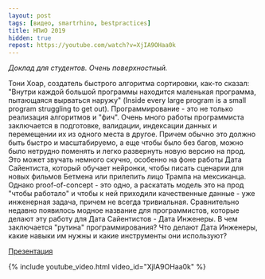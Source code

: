 ```yaml
---
layout: post
tags: [видео, smartrhino, bestpractices]
title: НПиО 2019
hidden: true
repost: https://youtube.com/watch?v=XjIA9OHaa0k
---
```

_Доклад для студентов. Очень поверхностный._

Тони Хоар, создатель быстрого алгоритма сортировки, как-то сказал: "Внутри каждой большой программы находится маленькая программа, пытающаяся вырваться наружу" (Inside every large program is a small program struggling to get out). Программирование - это не только реализация алгоритмов и "фич". Очень много работы программиста заключается в подготовке, валидации, индексации данных и перемещении их из одного места в другое. Причем обычно это должно быть быстро и масштабируемо, а еще чтобы было без багов, можно было нетрудно поменять и легко развернуть новую версию на прод. Это может звучать немного скучно, особенно на фоне работы Дата Сайентиста, который обучает нейронки, чтобы писать сценарии для новых фильмов Бетмена или прилепить лицо Трампа на мексиканца. Однако proof-of-concept - это одно, а раскатать модель это на прод "чтобы работало" и чтобы к ней приходили качественные данные - уже инженерная задача, причем не всегда тривиальная. Сравнительно недавно появилось модное название для программистов, которые делают эту работу для Дата Сайентистов - Дата Инженеры. В чем заключается "рутина" программирования? Что делают Дата Инженеры, какие навыки им нужны и какие инструменты они используют?

[Презентация](/assets/talks/2019-npio.pdf)

{% include youtube_video.html video_id="XjIA9OHaa0k" %}

